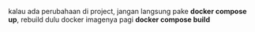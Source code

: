 kalau ada perubahaan di project, jangan langsung pake **docker compose up**, rebuild dulu docker imagenya pagi **docker compose build**